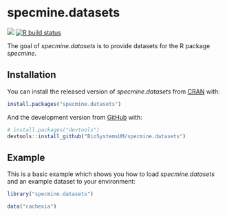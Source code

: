 
<!-- README.md is generated from README.Rmd. Please edit that file -->

# specmine.datasets

<!-- badges: start -->

[![](https://www.r-pkg.org/badges/version/specmine.datasets?color=green)](https://cran.r-project.org/package=specmine.datasets)
[![R build
status](https://github.com/rosselhayes/ipa/workflows/R-CMD-check/badge.svg)](https://github.com/rosselhayes/ipa/actions)
<!-- badges: end -->

The goal of *specmine.datasets* is to provide datasets for the R package
*specmine*.

## Installation

You can install the released version of *specmine.datasets* from
[CRAN](https://CRAN.R-project.org) with:

``` r
install.packages("specmine.datasets")
```

And the development version from [GitHub](https://github.com/) with:

``` r
# install.packages("devtools")
devtools::install_github("BioSystemsUM/specmine.datasets")
```

## Example

This is a basic example which shows you how to load *specmine.datasets*
and an example dataset to your environment:

``` r
library("specmine.datasets")

data("cachexia")
```
